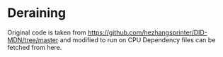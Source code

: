 # Deraining
Original code is taken from https://github.com/hezhangsprinter/DID-MDN/tree/master and modified to run on CPU
Dependency files can be fetched from here.
